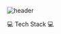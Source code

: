 ![header](https://capsule-render.vercel.app/api?type=shark&color=auto&height=300&section=header&text=Monstagram&fontSize=90)

:computer: Tech Stack 
:computer:
